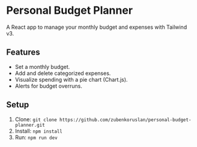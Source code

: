 # Personal Budget Planner

A React app to manage your monthly budget and expenses with Tailwind v3.

## Features
- Set a monthly budget.
- Add and delete categorized expenses.
- Visualize spending with a pie chart (Chart.js).
- Alerts for budget overruns.

## Setup
1. Clone: `git clone https://github.com/zubenkoruslan/personal-budget-planner.git`
2. Install: `npm install`
3. Run: `npm run dev`